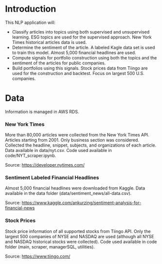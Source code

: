 # Introduction

This NLP application will:
- Classify articles into topics using both supervised and unsupervised learning. ESG topics are used for the supervised approach. New York Times historical articles data is used. 
- Determine the sentiment of the article. A labeled Kagle data set is used to train this model. Almost 5,000 financial headlines are used.
- Compute signals for portfolio construction using both the topics and the sentiment of the articles for public companies.
- Build portfolios using this signals. Stock prices data from Tiingo are used for the construction and backtest. Focus on largest 500 U.S. companies.

# Data

Information is managed in AWS RDS.

### New York Times

More than 80,000 articles were collected from the New York Times API. Articles starting from 2001. Only business section was considered. Collected the headline, snippet, subjects, and organizations of each article. Data available in data/nyt.csv. Code used available in code/NYT_scraper.ipynb.

Source: https://developer.nytimes.com/

### Sentiment Labeled Financial Headlines

Almost 5,000 financial headlines were downloaded from Kaggle. Data available in the data folder (data/sentiment_news/all-data.csv).

Source: https://www.kaggle.com/ankurzing/sentiment-analysis-for-financial-news

### Stock Prices

Stock price information of all supported stocks from Tiingo API. Only the largest 500 companies of NYSE and NASDAQ are used (although all NYSE and NASDAQ historical stocks were collected). Code used available in code folder (main, scraper, managerSQL, utilities).

Source: https://www.tiingo.com/
